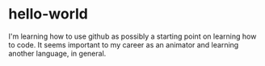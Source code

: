 # hello-world

I'm learning how to use github as possibly a starting point on learning how to code. 
It seems important to my career as an animator and learning another language, in general.
